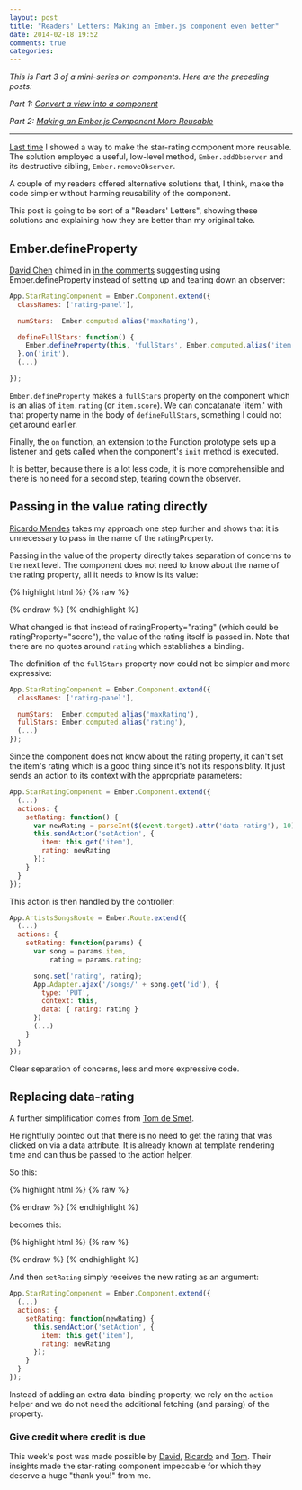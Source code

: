 ```yaml
---
layout: post
title: "Readers' Letters: Making an Ember.js component even better"
date: 2014-02-18 19:52
comments: true
categories:
---
```


*This is Part 3 of a mini-series on components. Here are the preceding posts:*

*Part 1: [Convert a view into a component](/2014/02/05/convert-a-view-into-a-component.html)*

*Part 2: [Making an Ember.js Component More Reusable](/2014/02/12/making-an-emberjs-component-more-reusable.html)*

- - - -

[Last time][making-component-more-reusable] I showed a way to make the
star-rating component more reusable. The solution employed a useful, low-level
method, `Ember.addObserver` and its destructive sibling, `Ember.removeObserver`.

A couple of my readers offered alternative solutions that, I think, make the
code simpler without harming reusability of the component.

This post is going to be sort of a "Readers' Letters", showing these solutions
and explaining how they are better than my original take.

## Ember.defineProperty

[David Chen][david-twitter] chimed in [in the comments][david-chen-comment] suggesting
using Ember.defineProperty instead of setting up and tearing down an observer:

``` js
App.StarRatingComponent = Ember.Component.extend({
  classNames: ['rating-panel'],

  numStars:  Ember.computed.alias('maxRating'),

  defineFullStars: function() {
    Ember.defineProperty(this, 'fullStars', Ember.computed.alias('item.' + this.get('ratingProperty')));
  }.on('init'),
  (...)

});
```

`Ember.defineProperty` makes a `fullStars` property on the component which is an
alias of `item.rating` (or `item.score`). We can concatanate 'item.' with that
property name in the body of `defineFullStars`, something I could not get around
earlier.

Finally, the `on` function, an extension to the Function prototype sets up a
listener and gets called when the component's `init` method is executed.

It is better, because there is a lot less code, it is more comprehensible and
there is no need for a second step, tearing down the observer.

## Passing in the value rating directly

[Ricardo Mendes][ricardo-twitter] takes my approach one step further
and shows that it is unnecessary to pass in the name of the ratingProperty.

Passing in the value of the property directly takes separation of concerns to
the next level. The component does not need to know about the name of the rating
property, all it needs to know is its value:

{% highlight html %}
{% raw %}
<script type="text/x-handlebars" data-template-name="artists/songs">
  (...)
  {{#each songs}}
    <div class="list-group-item">
      {{title}}
      {{star-rating item=this rating=rating maxRating=5 setAction="setRating"}}
    </div>
  (...)
  {{#each}}
</script>
{% endraw %}
{% endhighlight %}

What changed is that instead of ratingProperty="rating" (which could be
ratingProperty="score"), the value of the rating itself is passed in. Note that
there are no quotes around `rating` which establishes a binding.

The definition of the `fullStars` property now could not be simpler and more
expressive:

```js
App.StarRatingComponent = Ember.Component.extend({
  classNames: ['rating-panel'],

  numStars:  Ember.computed.alias('maxRating'),
  fullStars: Ember.computed.alias('rating'),
  (...)
});
```

Since the component does not know about the rating property, it can't set the
item's rating which is a good thing since it's not its responsiblity. It just
sends an action to its context with the appropriate parameters:

```js
App.StarRatingComponent = Ember.Component.extend({
  (...)
  actions: {
    setRating: function() {
      var newRating = parseInt($(event.target).attr('data-rating'), 10);
      this.sendAction('setAction', {
        item: this.get('item'),
        rating: newRating
      });
    }
  }
});
```

This action is then handled by the controller:

```js
App.ArtistsSongsRoute = Ember.Route.extend({
  (...)
  actions: {
    setRating: function(params) {
      var song = params.item,
          rating = params.rating;

      song.set('rating', rating);
      App.Adapter.ajax('/songs/' + song.get('id'), {
        type: 'PUT',
        context: this,
        data: { rating: rating }
      })
      (...)
    }
  }
});
```

Clear separation of concerns, less and more expressive code.

## Replacing data-rating

A further simplification comes from [Tom de Smet][tom-twitter].

He rightfully pointed out that there is no need to get the rating that was
clicked on via a data attribute. It is already known at template rendering time
and can thus be passed to the action helper.

So this:

{% highlight html %}
{% raw %}
<script type="text/x-handlebars" data-template-name="components/star-rating">
  {{#each stars}}
    <span {{bind-attr data-rating=rating}}
      {{bind-attr class=":star-rating :glyphicon full:glyphicon-star:glyphicon-star-empty"}}
      {{action "setRating"}}>
    </span>
  {{/each}}
</script>
{% endraw %}
{% endhighlight %}

becomes this:

{% highlight html %}
{% raw %}
<script type="text/x-handlebars" data-template-name="components/star-rating">
  {{#each stars}}
    <span
      {{bind-attr class=":star-rating :glyphicon full:glyphicon-star:glyphicon-star-empty"}}
      {{action "setRating" rating}}>
    </span>
  {{/each}}
</script>
{% endraw %}
{% endhighlight %}

And then `setRating` simply receives the new rating as an argument:

``` js
App.StarRatingComponent = Ember.Component.extend({
  (...)
  actions: {
    setRating: function(newRating) {
      this.sendAction('setAction', {
        item: this.get('item'),
        rating: newRating
      });
    }
  }
});
```

Instead of adding an extra data-binding property, we rely on the `action` helper
and we do not need the additional fetching (and parsing) of the property.

### Give credit where credit is due

This week's post was made possible by [David][david-twitter], [Ricardo][ricardo-twitter] and [Tom][tom-twitter].  Their insights made the star-rating component impeccable for which they deserve a huge "thank
you!" from me.

[david-twitter]: https://twitter.com/darkbaby123
[making-component-more-reusable]: http://balinterdi.com/2014/02/12/making-an-emberjs-component-more-reusable.html
[david-chen-comment]: http://balinterdi.com/2014/02/12/making-an-emberjs-component-more-reusable.html#comment-1246422682
[ricardo-twitter]: https://twitter.com/locks
[tom-twitter]: https://twitter.com/de_smet_tom
